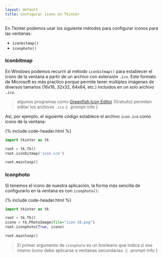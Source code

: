 ```yaml
---
layout: default
title: Configurar ícono en Tkinter
---
```


En Tkinter podemos usar los siguiente métodos para configurar íconos para las ventanas:

- `iconbitmap()`
- `iconphoto()`

### Iconbitmap

En Windows podemos recurrir al método `iconbitmap()` para establecer el ícono de la ventana a partir de un archivo con extensión `.ico`. Este formato de Microsoft es más practico porque permite tener múltiples imágenes de diversos tamaños (16x16, 32x32, 64x64, etc.) incluidos en un solo archivo `.ico`.

> algunos programas como [Greenfish Icon Editor](http://greenfishsoftware.org/gfie.php) (Gratuito) permiten editar los archivos `.ico`
{: .prompt-info }

Así, por ejemplo, el siguiente código establece el archivo `icon.ico` como ícono de la ventana:

{% include code-header.html %}
```python
import tkinter as tk

root = tk.Tk()
root.iconbitmap('icon.ico')

root.mainloop()
```

### Iconphoto

Si tenemos el ícono de nuestra aplicación, la forma más sencilla de configurarlo en la ventana es con `iconphoto()`:

{% include code-header.html %}
```py
import tkinter as tk

root = tk.Tk()
icono = tk.PhotoImage(file="icon-16.png")
root.iconphoto(True, icono)

root.mainloop()
```

>  El primer argumento de `iconphoto` es un booleano que indica si ese mismo ícono debe aplicarse a ventanas secundarias.
{: .prompt-info }